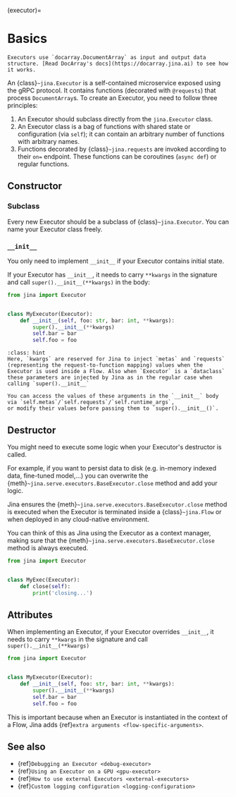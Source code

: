(executor)=

# Basics

```{tip}
Executors use `docarray.DocumentArray` as input and output data structure. [Read DocArray's docs](https://docarray.jina.ai) to see how it works.
```

An {class}`~jina.Executor` is a self-contained microservice exposed using the gRPC protocol. 
It contains functions (decorated with `@requests`) that process `DocumentArray`s. To create an Executor, you need to follow three principles:

1. An Executor should subclass directly from the `jina.Executor` class.
2. An Executor class is a bag of functions with shared state or configuration (via `self`); it can contain an arbitrary number of
functions with arbitrary names.
3. Functions decorated by {class}`~jina.requests` are invoked according to their `on=` endpoint. These functions can be coroutines (`async def`) or regular functions.

## Constructor

### Subclass

Every new Executor should be a subclass of {class}`~jina.Executor`. You can name your Executor class freely.

### `__init__`

You only need to implement `__init__` if your Executor contains initial state.

If your Executor has `__init__`, it needs to carry `**kwargs` in the signature and call `super().__init__(**kwargs)` 
in the body:

```python
from jina import Executor


class MyExecutor(Executor):
    def __init__(self, foo: str, bar: int, **kwargs):
        super().__init__(**kwargs)
        self.bar = bar
        self.foo = foo
```

````{admonition} What is inside kwargs? 
:class: hint
Here, `kwargs` are reserved for Jina to inject `metas` and `requests` (representing the request-to-function mapping) values when the Executor is used inside a Flow. Also when `Executor` is a `dataclass` these parameters are injected by Jina as in the regular case when calling `super().__init__`

You can access the values of these arguments in the `__init__` body via `self.metas`/`self.requests`/`self.runtime_args`, 
or modify their values before passing them to `super().__init__()`.
````

## Destructor

You might need to execute some logic when your Executor's destructor is called.

For example, if you want to persist data to disk (e.g. in-memory indexed data, fine-tuned model,...) you can overwrite the {meth}`~jina.serve.executors.BaseExecutor.close` method and add your logic.

Jina ensures the {meth}`~jina.serve.executors.BaseExecutor.close` method is executed when the Executor is terminated inside a {class}`~jina.Flow` or when deployed in any cloud-native environment.

You can think of this as Jina using the Executor as a context manager, making sure that the {meth}`~jina.serve.executors.BaseExecutor.close` method is always executed.

```python
from jina import Executor


class MyExec(Executor):
    def close(self):
        print('closing...')
```

## Attributes

When implementing an Executor, if your Executor overrides `__init__`, it needs to carry `**kwargs` in the signature and call `super().__init__(**kwargs)`
                                 
```python
from jina import Executor


class MyExecutor(Executor):
    def __init__(self, foo: str, bar: int, **kwargs):
        super().__init__(**kwargs)
        self.bar = bar
        self.foo = foo
```

This is important because when an Executor is instantiated in the context of a Flow, Jina adds {ref}`extra arguments <flow-specific-arguments>`.

## See also

- {ref}`Debugging an Executor <debug-executor>`
- {ref}`Using an Executor on a GPU <gpu-executor>`
- {ref}`How to use external Executors <external-executors>`
- {ref}`Custom logging configuration <logging-configuration>`
